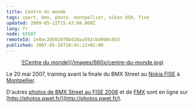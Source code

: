 ```yaml
---
title: Centre du monde
tags: sport, bmx, photo, montpellier, nikon d50, fise
updated: 2009-05-22T15:43:08.000Z
lang: fr
node: 65587
remoteId: 2e8ac2d5610f0bd28aa592cbd900c85d
published: 2007-05-26T10:45:12+02:00
---
```

<figure class="object-center"><a href="/images/centre-du-monde.jpg">![Centre du monde](/images/660x/centre-du-monde.jpg)
</a></figure>


Le 20 mai 2007, training avant la finale du BMX Street au [Nokia FISE](/post/nokia-fise-2007-roller-street-bmx-rampe-wakeboard-and-bmx-street) à [Montpellier](http://photos.pwet.fr/villes-et-departements/herault-34/montpellier/).

D'autres [photos de BMX Street au FISE 2006](http://photos.pwet.fr/galeries/nokia-fise-2006-bmx-street/) et de [FMX](http://photos.pwet.fr/galeries/nokia-fise-2006-fmx/) sont en ligne sur [http://photos.pwet.fr/](http://photos.pwet.fr/).
